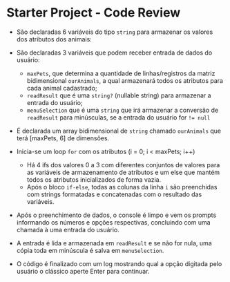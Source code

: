 # Starter Project - Code Review

- São declaradas 6 variáveis do tipo `string` para armazenar os valores dos atributos dos animais:

- São declaradas 3 variáveis que podem receber entrada de dados do usuário:
  - `maxPets`, que determina a quantidade de linhas/registros da matriz bidimensional `ourAnimals`, a qual armazenará todos os atributos para cada animal cadastrado;
  - `readResult` que é uma `string?` (nullable string) para armazenar a entrada do usuário;
  - `menuSelection` que é uma `string` que irá armazenar a conversão de `readResult` para minúsculas, se a entrada do usuário for `!= null`

- É declarada um array bidimensional de `string` chamado `ourAnimals` que terá [maxPets, 6] de dimensões.

- Inicia-se um loop `for` com os atributos (i = 0; i < maxPets; i++)
  - Há 4 ifs dos valores 0 a 3 com diferentes conjuntos de valores para as variáveis de armazenamento de atributos e um else que mantém todos os atributos inicializados de forma vazia.
  - Após o bloco `if-else`, todas as colunas da linha `i` são preenchidas com strings formatadas e concatenadas com o resultado das variáveis.

- Após o preenchimento de dados, o console é limpo e vem os prompts informando os números e opções respectivas, concluindo com uma chamada à uma entrada do usuário.

- A entrada é lida e armazenada em `readResult` e se não for nula, uma cópia toda em minúscula é salva em `menuSelection`.

- O código é finalizado com um log mostrando qual a opção digitada pelo usuário o clássico aperte Enter para continuar.
